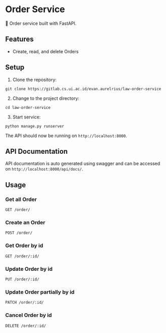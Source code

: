 # Order Service

🍱 Order service built with FastAPI.

## Features

- Create, read, and delete Orders

## Setup

1. Clone the repository:

```
git clone https://gitlab.cs.ui.ac.id/evan.aurelrius/law-order-service
```

2. Change to the project directory:

```
cd law-order-service
```

3. Start service:

```
python manage.py runserver
```

The API should now be running on `http://localhost:8000`.

## API Documentation

API documentation is auto generated using swagger and can be accessed on `http://localhost:8000/api/docs/`.

## Usage

### Get all Order

```
GET /order/
```

### Create an Order

```
POST /order/
```

### Get Order by id

```
GET /order/:id/
```

### Update Order by id

```
PUT /order/:id/
```

### Update Order partially by id

```
PATCH /order/:id/
```

### Cancel Order by id

```
DELETE /order/:id/
```